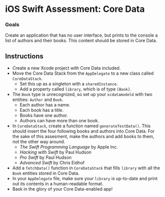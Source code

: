 # iOS Swift Assessment: Core Data

### Goals
Create an application that has no user interface, but prints to the console a list of authors and their books. This content should be stored in Core Data.

## Instructions
* Create a new Xcode project with Core Data included.
* Move the Core Data Stack from the `AppDelegate` to a new class called `CoreDataStack`.
  * Set this up as a singleton with a `sharedInstance`.
  * Add a property called `library`, which is of type `[Book]`.
* The `Book` type is unrecognized, so set up your `xcdatamodeld` with two entities: `Author` and `Book`.
  * Each author has a name.
  * Each book has a title.
  * Books have one author.
  * Authors can have more than one book.
* In `CoreDataStack`, create a function named `generateTestData()`. This should insert the four following books and authors into Core Data. For the sake of this assesment, make the authors and add books to them, not the other way around.
  * *The Swift Programming Language* by Apple Inc.
  * *Hacking with Swift* by Paul Hudson
  * *Pro Swift* by Paul Hudson
  * *Advanced Swift* by Chris Eidhof
* Add a `fetchData()` function in `CoreDataStack` that fills `library` with all the `Book` entities stored in Core Data.
* In your `AppDelegate` file, make sure your `library` is up-to-date and print out its contents in a human-readable format.
* Bask in the glory of your Core Data-enabled app!
